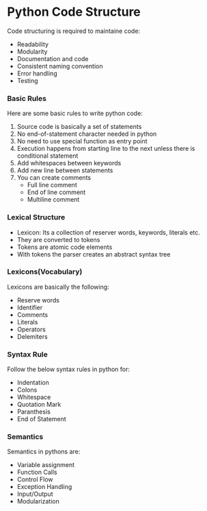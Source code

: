 # Python Code Structure

Code structuring is required to maintaine code:
  - Readability
  - Modularity
  - Documentation and code
  - Consistent naming convention
  - Error handling
  - Testing

### Basic Rules

Here are some basic rules to write python code:
1. Source code is basically a set of statements
2. No end-of-statement character needed in python
3. No need to use special function as entry point
4. Execution happens from starting line to the next unless there is conditional statement
5. Add whitespaces between keywords
6. Add new line between statements
7. You can create comments
    - Full line comment
    - End of line comment
    - Multiline comment
  
### Lexical Structure
- Lexicon: Its a collection of reserver words, keywords, literals etc.
- They are converted to tokens
- Tokens are atomic code elements
- With tokens the parser creates an abstract syntax tree

### Lexicons(Vocabulary)
Lexicons are basically the following:
- Reserve words
- Identifier
- Comments
- Literals
- Operators
- Delemiters

### Syntax Rule
Follow the below syntax rules in python for:
- Indentation
- Colons
- Whitespace
- Quotation Mark
- Paranthesis
- End of Statement

### Semantics
Semantics in pythons are:
- Variable assignment
- Function Calls
- Control Flow
- Exception Handling
- Input/Output
- Modularization


